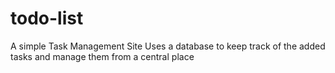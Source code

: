 # todo-list
 A simple Task Management Site
Uses a database to keep track of the added tasks and manage them from a central place
